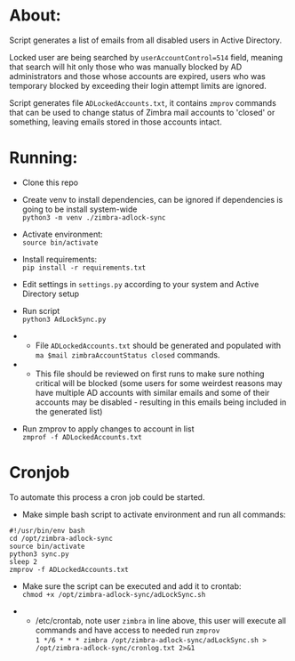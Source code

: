 # About:
Script generates a list of emails from all disabled users in Active Directory.

Locked user are being searched by `userAccountControl=514` field, meaning that search will hit only those who was manually blocked by AD administrators and those whose accounts are expired, users who was temporary blocked by exceeding their login attempt limits are ignored.

Script generates file `ADLockedAccounts.txt`, it contains `zmprov` commands that can be used to change status of Zimbra mail accounts to 'closed' or something, leaving emails stored in those accounts intact.

# Running:

* Clone this repo

* Create venv to install dependencies, can be ignored if dependencies is going to be install system-wide   
`python3 -m venv ./zimbra-adlock-sync`
* Activate environment:   
`source bin/activate`
* Install requirements:   
`pip install -r requirements.txt`
* Edit settings in `settings.py` according to your system and Active Directory setup
* Run script   
`python3 AdLockSync.py`   
* * File `ADLockedAccounts.txt` should be generated and populated with `ma $mail zimbraAccountStatus closed` commands.
* * This file should be reviewed on first runs to make sure nothing critical will be blocked (some users for some weirdest reasons may have multiple AD accounts with similar emails and some of their accounts may be disabled - resulting in this emails being included in the generated list)

* Run zmprov to apply changes to account in list   
`zmprof -f ADLockedAccounts.txt`


# Cronjob
To automate this process a cron job could be started.

* Make simple bash script to activate environment and run all commands:   
```
#!/usr/bin/env bash
cd /opt/zimbra-adlock-sync
source bin/activate
python3 sync.py
sleep 2
zmprov -f ADLockedAccounts.txt
```

* Make sure the script can be executed and add it to crontab:   
`chmod +x /opt/zimbra-adlock-sync/adLockSync.sh`

* - /etc/crontab, note user `zimbra` in line above, this user will execute all commands and have access to needed run `zmprov`   
```1 */6 * * * zimbra /opt/zimbra-adlock-sync/adLockSync.sh > /opt/zimbra-adlock-sync/cronlog.txt 2>&1```